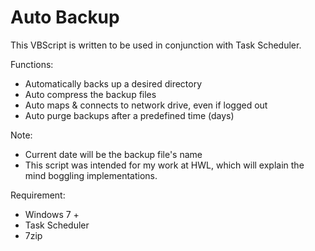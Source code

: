 Auto Backup
============
This VBScript is written to be used in conjunction with Task Scheduler.

Functions:
- Automatically backs up a desired directory
- Auto compress the backup files
- Auto maps & connects to network drive, even if logged out
- Auto purge backups after a predefined time (days)

Note:
- Current date will be the backup file's name
- This script was intended for my work at HWL, which will explain
  the mind boggling implementations.


Requirement:
- Windows 7 +
- Task Scheduler
- 7zip 

